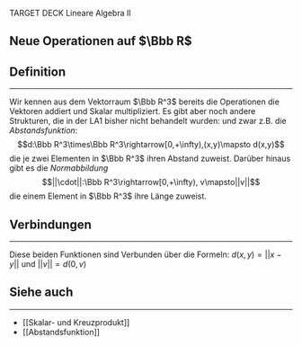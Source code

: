 
TARGET DECK
Lineare Algebra II

Neue Operationen auf $\Bbb R$
--
## Definition
***
Wir kennen aus dem Vektorraum $\Bbb R^3$ bereits die Operationen die Vektoren addiert und Skalar multipliziert. Es gibt aber noch andere Strukturen, die in der LA1 bisher nicht behandelt wurden: und zwar z.B. die *Abstandsfunktion*: $$d:\Bbb R^3\times\Bbb R^3\rightarrow[0,+\infty),(x,y)\mapsto d(x,y)$$ die je zwei Elementen in $\Bbb R^3$ ihren Abstand zuweist. Darüber hinaus gibt es die *Normabbildung* $$||\cdot||:\Bbb R^3\rightarrow[0,+\infty), v\mapsto||v||$$ die einem Element in $\Bbb R^3$ ihre Länge zuweist.
## Verbindungen
***
Diese beiden Funktionen sind Verbunden über die Formeln: $d(x,y)=||x-y||$ und $||v||=d(0,v)$
## Siehe auch
***
* [[Skalar- und Kreuzprodukt]]
* [[Abstandsfunktion]]